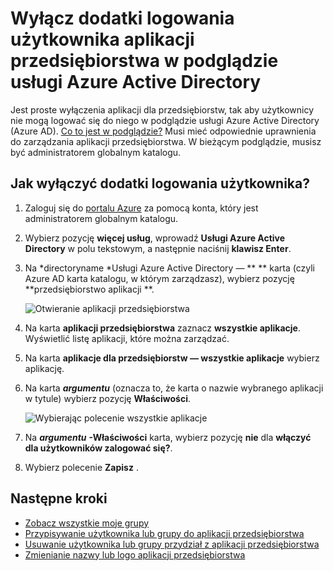 <properties
    pageTitle="Wyłącz dodatki logowania użytkownika aplikacji przedsiębiorstwa w podglądzie usługi Azure Active Directory | Microsoft Azure"
    description="Jak wyłączyć aplikacji dla przedsiębiorstw, tak aby użytkownicy nie może logować się do niego w usłudze Active Directory platformy Azure"
    services="active-directory"
    documentationCenter=""
    authors="curtand"
    manager="femila"
    editor=""/>

<tags
    ms.service="active-directory"
    ms.workload="identity"
    ms.tgt_pltfrm="na"
    ms.devlang="na"
    ms.topic="article"
    ms.date="10/17/2016"
    ms.author="curtand"/>


# <a name="disable-user-sign-ins-for-an-enterprise-app-in-azure-active-directory-preview"></a>Wyłącz dodatki logowania użytkownika aplikacji przedsiębiorstwa w podglądzie usługi Azure Active Directory

Jest proste wyłączenia aplikacji dla przedsiębiorstw, tak aby użytkownicy nie mogą logować się do niego w podglądzie usługi Azure Active Directory (Azure AD). [Co to jest w podglądzie?](active-directory-preview-explainer.md) Musi mieć odpowiednie uprawnienia do zarządzania aplikacji przedsiębiorstwa. W bieżącym podglądzie, musisz być administratorem globalnym katalogu.

## <a name="how-do-i-disable-user-sign-ins"></a>Jak wyłączyć dodatki logowania użytkownika?

1. Zaloguj się do [portalu Azure](https://portal.azure.com) za pomocą konta, który jest administratorem globalnym katalogu.

2. Wybierz pozycję **więcej usług**, wprowadź **Usługi Azure Active Directory** w polu tekstowym, a następnie naciśnij **klawisz Enter**.

3. Na *directoryname *Usługi Azure Active Directory — ** ** karta (czyli Azure AD karta katalogu, w którym zarządzasz), wybierz pozycję **przedsiębiorstwo aplikacji **.

    ![Otwieranie aplikacji przedsiębiorstwa](./media/active-directory-coreapps-disable-app-azure-portal/open-enterprise-apps.png)

4. Na karta **aplikacji przedsiębiorstwa** zaznacz **wszystkie aplikacje**. Wyświetlić listę aplikacji, które można zarządzać.

5. Na karta **aplikacje dla przedsiębiorstw — wszystkie aplikacje** wybierz aplikację.

6. Na karta ***argumentu*** (oznacza to, że karta o nazwie wybranego aplikacji w tytule) wybierz pozycję **Właściwości**.

    ![Wybierając polecenie wszystkie aplikacje](./media/active-directory-coreapps-disable-app-azure-portal/select-app.png)

7. Na ***argumentu*** **-Właściwości** karta, wybierz pozycję **nie** dla **włączyć dla użytkowników zalogować się?**.

8. Wybierz polecenie **Zapisz** .

## <a name="next-steps"></a>Następne kroki

- [Zobacz wszystkie moje grupy](active-directory-groups-view-azure-portal.md)
- [Przypisywanie użytkownika lub grupy do aplikacji przedsiębiorstwa](active-directory-coreapps-assign-user-azure-portal.md)
- [Usuwanie użytkownika lub grupy przydział z aplikacji przedsiębiorstwa](active-directory-coreapps-remove-assignment-azure-portal.md)
- [Zmienianie nazwy lub logo aplikacji przedsiębiorstwa](active-directory-coreapps-change-app-logo-user-azure-portal.md)
